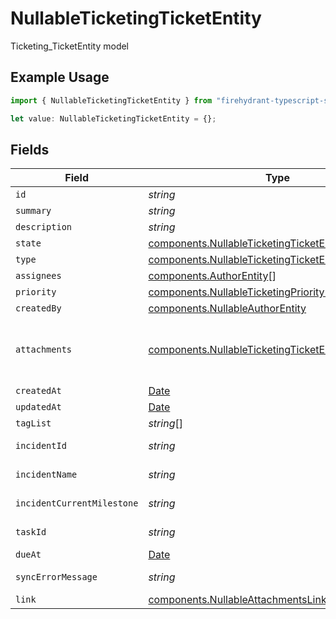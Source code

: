 # NullableTicketingTicketEntity

Ticketing_TicketEntity model

## Example Usage

```typescript
import { NullableTicketingTicketEntity } from "firehydrant-typescript-sdk/models/components";

let value: NullableTicketingTicketEntity = {};
```

## Fields

| Field                                                                                                                      | Type                                                                                                                       | Required                                                                                                                   | Description                                                                                                                |
| -------------------------------------------------------------------------------------------------------------------------- | -------------------------------------------------------------------------------------------------------------------------- | -------------------------------------------------------------------------------------------------------------------------- | -------------------------------------------------------------------------------------------------------------------------- |
| `id`                                                                                                                       | *string*                                                                                                                   | :heavy_minus_sign:                                                                                                         | N/A                                                                                                                        |
| `summary`                                                                                                                  | *string*                                                                                                                   | :heavy_minus_sign:                                                                                                         | N/A                                                                                                                        |
| `description`                                                                                                              | *string*                                                                                                                   | :heavy_minus_sign:                                                                                                         | N/A                                                                                                                        |
| `state`                                                                                                                    | [components.NullableTicketingTicketEntityState](../../models/components/nullableticketingticketentitystate.md)             | :heavy_minus_sign:                                                                                                         | N/A                                                                                                                        |
| `type`                                                                                                                     | [components.NullableTicketingTicketEntityType](../../models/components/nullableticketingticketentitytype.md)               | :heavy_minus_sign:                                                                                                         | N/A                                                                                                                        |
| `assignees`                                                                                                                | [components.AuthorEntity](../../models/components/authorentity.md)[]                                                       | :heavy_minus_sign:                                                                                                         | N/A                                                                                                                        |
| `priority`                                                                                                                 | [components.NullableTicketingPriorityEntity](../../models/components/nullableticketingpriorityentity.md)                   | :heavy_minus_sign:                                                                                                         | N/A                                                                                                                        |
| `createdBy`                                                                                                                | [components.NullableAuthorEntity](../../models/components/nullableauthorentity.md)                                         | :heavy_minus_sign:                                                                                                         | N/A                                                                                                                        |
| `attachments`                                                                                                              | [components.NullableTicketingTicketEntityAttachment](../../models/components/nullableticketingticketentityattachment.md)[] | :heavy_minus_sign:                                                                                                         | A list of objects attached to this item. Can be one of: LinkEntity, CustomerSupportIssueEntity, or GenericAttachmentEntity |
| `createdAt`                                                                                                                | [Date](https://developer.mozilla.org/en-US/docs/Web/JavaScript/Reference/Global_Objects/Date)                              | :heavy_minus_sign:                                                                                                         | N/A                                                                                                                        |
| `updatedAt`                                                                                                                | [Date](https://developer.mozilla.org/en-US/docs/Web/JavaScript/Reference/Global_Objects/Date)                              | :heavy_minus_sign:                                                                                                         | N/A                                                                                                                        |
| `tagList`                                                                                                                  | *string*[]                                                                                                                 | :heavy_minus_sign:                                                                                                         | N/A                                                                                                                        |
| `incidentId`                                                                                                               | *string*                                                                                                                   | :heavy_minus_sign:                                                                                                         | ID of incident that this ticket is related to                                                                              |
| `incidentName`                                                                                                             | *string*                                                                                                                   | :heavy_minus_sign:                                                                                                         | Name of incident that this ticket is related to                                                                            |
| `incidentCurrentMilestone`                                                                                                 | *string*                                                                                                                   | :heavy_minus_sign:                                                                                                         | Milestone of incident that this ticket is related to                                                                       |
| `taskId`                                                                                                                   | *string*                                                                                                                   | :heavy_minus_sign:                                                                                                         | ID of task that this ticket is related to                                                                                  |
| `dueAt`                                                                                                                    | [Date](https://developer.mozilla.org/en-US/docs/Web/JavaScript/Reference/Global_Objects/Date)                              | :heavy_minus_sign:                                                                                                         | N/A                                                                                                                        |
| `syncErrorMessage`                                                                                                         | *string*                                                                                                                   | :heavy_minus_sign:                                                                                                         | Error message from syncing this ticket to integrations                                                                     |
| `link`                                                                                                                     | [components.NullableAttachmentsLinkEntity](../../models/components/nullableattachmentslinkentity.md)                       | :heavy_minus_sign:                                                                                                         | N/A                                                                                                                        |
